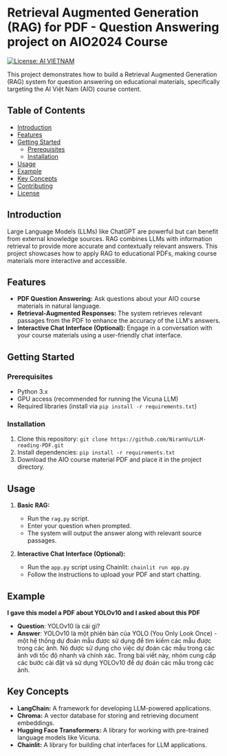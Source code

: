 # Retrieval Augmented Generation (RAG) for PDF - Question Answering project on AIO2024 Course

[![License: AI VIETNAM](https://scontent.fsgn19-1.fna.fbcdn.net/v/t39.30808-6/326762542_533351005436945_3355631653176967012_n.png?_nc_cat=105&ccb=1-7&_nc_sid=6ee11a&_nc_eui2=AeE9pOsTEb7zxmRQrvyUBPxgtF52D5hLN4O0XnYPmEs3g7AlMLgEk3fAp7aFuzj6N7_pHZY75KuK2hkn9QFlKhTI&_nc_ohc=RKGdWrggtYQQ7kNvgHyNqOv&_nc_ht=scontent.fsgn19-1.fna&cb_e2o_trans=t&oh=00_AYDul-l8EEwNeIkfQn3WcrS_EnX0GgO6pVPbDRwM9LKR2Q&oe=668F3B3F)](https://www.facebook.com/aivietnam.edu.vn)

This project demonstrates how to build a Retrieval Augmented Generation (RAG) system for question answering on educational materials, specifically targeting the AI Việt Nam (AIO) course content.

## Table of Contents

- [Introduction](#introduction)
- [Features](#features)
- [Getting Started](#getting-started)
    - [Prerequisites](#prerequisites)
    - [Installation](#installation)
- [Usage](#usage)
- [Example](#example)
- [Key Concepts](#key-concepts)
- [Contributing](#contributing)
- [License](#license)

## Introduction

Large Language Models (LLMs) like ChatGPT are powerful but can benefit from external knowledge sources. RAG combines LLMs with information retrieval to provide more accurate and contextually relevant answers. This project showcases how to apply RAG to educational PDFs, making course materials more interactive and accessible.

## Features

- **PDF Question Answering:** Ask questions about your AIO course materials in natural language.
- **Retrieval-Augmented Responses:**  The system retrieves relevant passages from the PDF to enhance the accuracy of the LLM's answers.
- **Interactive Chat Interface (Optional):** Engage in a conversation with your course materials using a user-friendly chat interface.

## Getting Started

### Prerequisites

- Python 3.x
- GPU access (recommended for running the Vicuna LLM)
- Required libraries (install via `pip install -r requirements.txt`)

### Installation

1. Clone this repository: `git clone https://github.com/NiranVu/LLM-reading-PDF.git`
2. Install dependencies: `pip install -r requirements.txt`
3. Download the AIO course material PDF and place it in the project directory.

## Usage

1. **Basic RAG:**
   - Run the `rag.py` script.
   - Enter your question when prompted.
   - The system will output the answer along with relevant source passages.

2. **Interactive Chat Interface (Optional):**
   - Run the `app.py` script using Chainlit: `chainlit run app.py`
   - Follow the instructions to upload your PDF and start chatting.

## Example
**I gave this model a PDF about YOLOv10 and I asked about this PDF**
- **Question**: YOLOv10 là cái gì?
- **Answer**: YOLOv10 là một phiên bản của YOLO (You Only Look Once) - một hệ thống dự đoán mẫu được sử dụng để tìm kiếm các mẫu được trong các ảnh. Nó được sử dụng cho việc dự đoán các mẫu trong các ảnh với tốc độ nhanh và chính xác. Trong bài viết này, nhóm cung cấp các bước cài đặt và sử dụng YOLOv10 để dự đoán các mẫu trong các ảnh.

## Key Concepts

- **LangChain:** A framework for developing LLM-powered applications.
- **Chroma:** A vector database for storing and retrieving document embeddings.
- **Hugging Face Transformers:** A library for working with pre-trained language models like Vicuna.
- **Chainlit:** A library for building chat interfaces for LLM applications.
